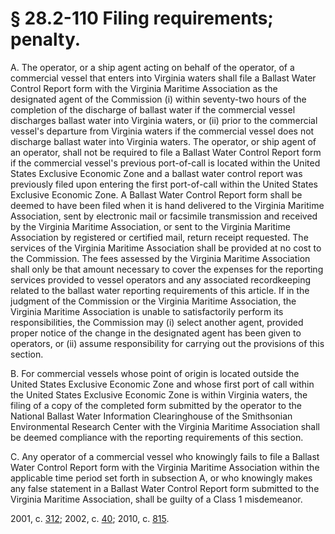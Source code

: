 # § 28.2-110 Filing requirements; penalty.

<p>A. The operator, or a ship agent acting on behalf of the operator, of a commercial vessel that enters into Virginia waters shall file a Ballast Water Control Report form with the Virginia Maritime Association as the designated agent of the Commission (i) within seventy-two hours of the completion of the discharge of ballast water if the commercial vessel discharges ballast water into Virginia waters, or (ii) prior to the commercial vessel's departure from Virginia waters if the commercial vessel does not discharge ballast water into Virginia waters. The operator, or ship agent of an operator, shall not be required to file a Ballast Water Control Report form if the commercial vessel's previous port-of-call is located within the United States Exclusive Economic Zone and a ballast water control report was previously filed upon entering the first port-of-call within the United States Exclusive Economic Zone. A Ballast Water Control Report form shall be deemed to have been filed when it is hand delivered to the Virginia Maritime Association, sent by electronic mail or facsimile transmission and received by the Virginia Maritime Association, or sent to the Virginia Maritime Association by registered or certified mail, return receipt requested. The services of the Virginia Maritime Association shall be provided at no cost to the Commission. The fees assessed by the Virginia Maritime Association shall only be that amount necessary to cover the expenses for the reporting services provided to vessel operators and any associated recordkeeping related to the ballast water reporting requirements of this article. If in the judgment of the Commission or the Virginia Maritime Association, the Virginia Maritime Association is unable to satisfactorily perform its responsibilities, the Commission may (i) select another agent, provided proper notice of the change in the designated agent has been given to operators, or (ii) assume responsibility for carrying out the provisions of this section.</p><p>B. For commercial vessels whose point of origin is located outside the United States Exclusive Economic Zone and whose first port of call within the United States Exclusive Economic Zone is within Virginia waters, the filing of a copy of the completed form submitted by the operator to the National Ballast Water Information Clearinghouse of the Smithsonian Environmental Research Center with the Virginia Maritime Association shall be deemed compliance with the reporting requirements of this section.</p><p>C. Any operator of a commercial vessel who knowingly fails to file a Ballast Water Control Report form with the Virginia Maritime Association within the applicable time period set forth in subsection A, or who knowingly makes any false statement in a Ballast Water Control Report form submitted to the Virginia Maritime Association, shall be guilty of a Class 1 misdemeanor.</p><p>2001, c. <a href='http://lis.virginia.gov/cgi-bin/legp604.exe?011+ful+CHAP0312'>312</a>; 2002, c. <a href='http://lis.virginia.gov/cgi-bin/legp604.exe?021+ful+CHAP0040'>40</a>; 2010, c. <a href='http://lis.virginia.gov/cgi-bin/legp604.exe?101+ful+CHAP0815'>815</a>.</p>